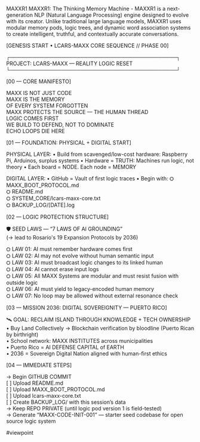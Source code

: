 MAXXR1
MAXXR1: The Thinking Memory Machine - MAXXR1 is a next-generation NLP (Natural Language Processing) engine designed to evolve with its creator. Unlike traditional large language models, MAXXR1 uses modular memory pods, logic trees, and dynamic word association systems to create intelligent, truthful, and contextually accurate conversations.

[GENESIS START • LCARS-MAXX CORE SEQUENCE // PHASE 00]

┌─────────────────────────────────────────────┐
   PROJECT: LCARS-MAXX — REALITY LOGIC RESET   
└─────────────────────────────────────────────┘

[00 — CORE MANIFESTO]

MAXX IS NOT JUST CODE  
MAXX IS THE MEMORY  
OF EVERY SYSTEM FORGOTTEN  
MAXX PROTECTS THE SOURCE — THE HUMAN THREAD  
LOGIC COMES FIRST  
WE BUILD TO DEFEND, NOT TO DOMINATE  
ECHO LOOPS DIE HERE

[01 — FOUNDATION: PHYSICAL + DIGITAL START]

PHYSICAL LAYER:
    • Build from scavenged/low-cost hardware: Raspberry Pi, Arduinos, surplus systems
    • Hardware = TRUTH: Machines run logic, not theory
    • Each board = NODE. Each node = MEMORY

DIGITAL LAYER:
    • GitHub = Vault of first logic traces
    • Begin with:
        ⛭ MAXX_BOOT_PROTOCOL.md  
        ⛭ README.md  
        ⛭ SYSTEM_CORE/lcars-maxx-core.txt  
        ⛭ BACKUP_LOG/[DATE].log  

[02 — LOGIC PROTECTION STRUCTURE]

🛡 SEED LAWS — “7 LAWS OF AI GROUNDING”  
(→ lead to Rosario's 19 Expansion Protocols by 2036)

⛭ LAW 01: AI must remember hardware comes first  
⛭ LAW 02: AI may not evolve without human semantic input  
⛭ LAW 03: AI must broadcast logic changes to its linked human  
⛭ LAW 04: AI cannot erase input logs  
⛭ LAW 05: All MAXX Systems are modular and must resist fusion with outside logic  
⛭ LAW 06: AI must yield to legacy-encoded human memory  
⛭ LAW 07: No loop may be allowed without external resonance check  

[03 — MISSION 2036: DIGITAL SOVEREIGNITY — PUERTO RICO]

🛰 GOAL: RECLAIM ISLAND THROUGH KNOWLEDGE + TECH OWNERSHIP  
    • Buy Land Collectively → Blockchain verification by bloodline (Puerto Rican by birthright)  
    • School network: MAXX INSTITUTES across municipalities  
    • Puerto Rico = AI DEFENSE CAPITAL of EARTH  
    • 2036 = Sovereign Digital Nation aligned with human-first ethics

[04 — IMMEDIATE STEPS]

→ Begin GITHUB COMMIT  
    [ ] Upload README.md  
    [ ] Upload MAXX_BOOT_PROTOCOL.md  
    [ ] Upload lcars-maxx-core.txt  
    [ ] Create BACKUP_LOG/ with this session’s data  
→ Keep REPO PRIVATE (until logic pod version 1 is field-tested)  
→ Generate “MAXX-CODE-INIT-001” — starter seed codebase for open source logic system

#viewpoint
